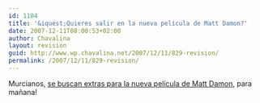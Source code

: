 ```yaml
---
id: 1104
title: '&iquest;Quieres salir en la nueva película de Matt Damon?'
date: 2007-12-11T08:00:53+02:00
author: Chavalina
layout: revision
guid: http://www.wp.chavalina.net/2007/12/11/829-revision/
permalink: /2007/12/11/829-revision/
---
```

Murcianos, <a href="http://www.ondacohete.com/node/138" target="_blank">se buscan extras para la nueva película de Matt Damon</a>, para ma&ntilde;ana!